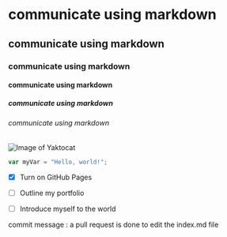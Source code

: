 # communicate using markdown
## communicate using markdown
### communicate using markdown
#### communicate using markdown
##### communicate using markdown
###### communicate using markdown




![Image of Yaktocat](https://octodex.github.com/images/yaktocat.png)



``` javascript
var myVar = "Hello, world!";
```


- [x] Turn on GitHub Pages
- [ ] Outline my portfolio
- [ ] Introduce myself to the world




commit message : a pull request is done to edit the index.md file
